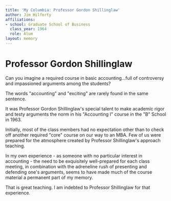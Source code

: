 ```yaml
---
title: 'My Columbia: Professor Gordon Shillinglaw'
author: Jim Hilferty
affiliations:
- school: Graduate School of Business
  class_year: 1964
  role: Alum
layout: memory
---
```


# Professor Gordon Shillinglaw

Can you imagine a required course in basic accounting...full of controversy and impassioned arguments among the students?

The words "accounting" and "exciting" are rarely found in the same sentence.

It was Professor Gordon Shillinglaw's special talent to make academic rigor and testy arguments the norm in his "Accounting I" course in the "B" School in 1963.

Initially, most of the class members had no expectation other than to check off another required "core" course on our way to an MBA.  Few of us were prepared for the atmosphere created by Professor Shillinglaw's approach teaching.

In my own experience - as someone with no particular interest in accounting -  the need to be exquisitely well-prepared for each class meeting, in combination with the adreneline rush of presenting and defending one's arguments, seems to have made much of the course material a permanent part of my memory.

That is great teaching.  I am indebted to Professor Shillinglaw for that experience.
